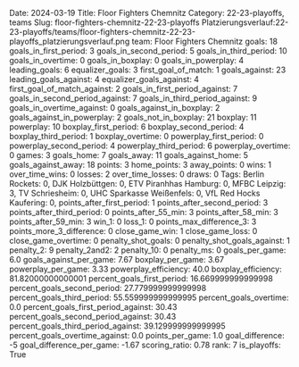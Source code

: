 Date: 2024-03-19
Title: Floor Fighters Chemnitz
Category: 22-23-playoffs, teams
Slug: floor-fighters-chemnitz-22-23-playoffs
Platzierungsverlauf:22-23-playoffs/teams/floor-fighters-chemnitz-22-23-playoffs_platzierungsverlauf.png
team: Floor Fighters Chemnitz
goals: 18
goals_in_first_period: 3
goals_in_second_period: 5
goals_in_third_period: 10
goals_in_overtime: 0
goals_in_boxplay: 0
goals_in_powerplay: 4
leading_goals: 6
equalizer_goals: 3
first_goal_of_match: 1
goals_against: 23
leading_goals_against: 4
equalizer_goals_against: 4
first_goal_of_match_against: 2
goals_in_first_period_against: 7
goals_in_second_period_against: 7
goals_in_third_period_against: 9
goals_in_overtime_against: 0
goals_against_in_boxplay: 2
goals_against_in_powerplay: 2
goals_not_in_boxplay: 21
boxplay: 11
powerplay: 10
boxplay_first_period: 6
boxplay_second_period: 4
boxplay_third_period: 1
boxplay_overtime: 0
powerplay_first_period: 0
powerplay_second_period: 4
powerplay_third_period: 6
powerplay_overtime: 0
games: 3
goals_home: 7
goals_away: 11
goals_against_home: 5
goals_against_away: 18
points: 3
home_points: 3
away_points: 0
wins: 1
over_time_wins: 0
losses: 2
over_time_losses: 0
draws: 0
Tags:  Berlin Rockets: 0,  DJK Holzbüttgen: 0,  ETV Piranhhas Hamburg: 0,  MFBC Leipzig: 3,  TV Schriesheim: 0,  UHC Sparkasse Weißenfels: 0,  VfL Red Hocks Kaufering: 0,
points_after_first_period: 1
points_after_second_period: 3
points_after_third_period: 0
points_after_55_min: 3
points_after_58_min: 3
points_after_59_min: 3
win_1: 0
loss_1: 0
points_max_difference_3: 3
points_more_3_difference: 0
close_game_win: 1
close_game_loss: 0
close_game_overtime: 0
penalty_shot_goals: 0
penalty_shot_goals_against: 1
penalty_2: 9
penalty_2and2: 2
penalty_10: 0
penalty_ms: 0
goals_per_game: 6.0
goals_against_per_game: 7.67
boxplay_per_game: 3.67
powerplay_per_game: 3.33
powerplay_efficiency: 40.0
boxplay_efficiency: 81.82000000000001
percent_goals_first_period: 16.669999999999998
percent_goals_second_period: 27.779999999999998
percent_goals_third_period: 55.559999999999995
percent_goals_overtime: 0.0
percent_goals_first_period_against: 30.43
percent_goals_second_period_against: 30.43
percent_goals_third_period_against: 39.129999999999995
percent_goals_overtime_against: 0.0
points_per_game: 1.0
goal_difference: -5
goal_difference_per_game: -1.67
scoring_ratio: 0.78
rank: 7
is_playoffs: True
